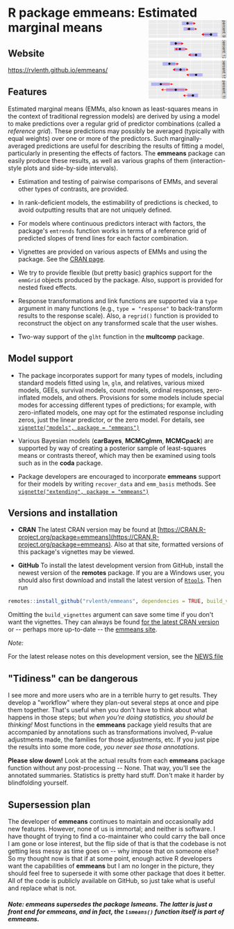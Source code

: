 R package **emmeans**: Estimated marginal means <img src="man/figures/logo.png" align="right" />
====
## Website
https://rvlenth.github.io/emmeans/

## Features
Estimated marginal means (EMMs, also known as least-squares means in the
context of traditional regression models) are derived by using a model to make
predictions over a regular grid of predictor combinations (called a *reference
grid*). These predictions may possibly be averaged (typically with equal
weights) over one or more of the predictors. Such marginally-averaged
predictions are useful for describing the results of fitting a model,
particularly in presenting the effects of factors. The **emmeans** package can
easily produce these results, as well as various graphs of them
(interaction-style plots and side-by-side intervals).


  * Estimation and testing of pairwise comparisons of EMMs, and several other
    types of contrasts, are provided.
    
  * In rank-deficient models, the estimability of predictions is checked,
    to avoid outputting results that are not uniquely defined.
    
  * For models where continuous predictors interact with factors, the package's
    `emtrends` function works in terms of a reference grid of predicted slopes of
    trend lines for each factor combination.
    
  * Vignettes are provided on various aspects of EMMs and using the package. 
    See the [CRAN page](https://CRAN.R-project.org/package=emmeans).
    
  * We try to provide flexible (but pretty basic) graphics support for
    the `emmGrid` objects produced by the package. Also, support is provided
    for nested fixed effects.
    
  * Response transformations and link functions are supported via a `type`
    argument in many functions (e.g., `type = "response"` to back-transform
    results to the response scale). Also, a `regrid()` function is provided
    to reconstruct the object on any transformed scale that the user wishes.

  * Two-way support of the `glht` function in the **multcomp** package.
  

## Model support


  * The package incorporates support for many types of models, including 
    standard models fitted using `lm`, `glm`, and relatives, 
    various mixed models, GEEs, survival models, count models,
    ordinal responses, zero-inflated models, and others. Provisions for
    some models include special modes for accessing different types of 
    predictions; for example, with zero-inflated models, one may opt for
    the estimated response including zeros, just the linear predictor, 
    or the zero model.
    For details, see
    [`vignette("models", package = "emmeans")`](https://CRAN.R-project.org/package=emmeans/vignettes/models.html)
    
  * Various Bayesian models (**carBayes**, **MCMCglmm**, **MCMCpack**) are
    supported by way of creating a posterior sample of least-squares means or
    contrasts thereof, which may then be examined using tools such as in the
    **coda** package.
    
  * Package developers are encouraged to incorporate **emmeans** support for
  their models by writing `recover_data` and `emm_basis` methods.
    See [`vignette("extending", package = "emmeans")`](https://CRAN.R-project.org/package=emmeans/vignettes/xtending.html)
    

## Versions and installation


  * **CRAN** The latest CRAN version may be found at [https://CRAN.R-project.org/package=emmeans](https://CRAN.R-project.org/package=emmeans).
    Also at that site, formatted versions of this package's vignettes 
    may be viewed.

  * **GitHub** To install the latest development version from GitHub, 
    install the newest version of the **remotes** 
    package. If you are a Windows user, you should also first download and
      install the latest version of
      [`Rtools`](https://cran.r-project.org/bin/windows/Rtools/).
      Then run
    
```r
remotes::install_github("rvlenth/emmeans", dependencies = TRUE, build_vignettes = TRUE)
```
Omitting the `build_vignettes` argument can save some time if you don't want the vignettes. 
They can always be found [for the latest CRAN version](https://cran.r-project.org/package=emmeans) or 
-- perhaps more up-to-date -- the [emmeans site](https://rvlenth.github.io/emmeans/).

*Note:* 

For the latest release notes on this development version, see the 
[NEWS file](https://github.com/rvlenth/emmeans/blob/master/NEWS.md)

## "Tidiness" can be dangerous
I see more and more users who are in a terrible hurry to get results. They develop
a "workflow" where they plan-out several steps at once and pipe them
together. That's useful when you don't have to think about what happens in
those steps; but *when you're doing statistics, you should be thinking!*
Most functions in the **emmeans** package yield results that are accompanied by 
annotations such as transformations involved, P-value adjustments
made, the families for those adjustments, etc. If you just pipe the results
into some more code, *you never see those annotations*. 

**Please slow down!** Look at the actual results from each **emmeans** package 
function without any post-processing -- None. That way, you'll see the annotated 
summaries.
Statistics is pretty hard stuff. Don't make it harder by blindfolding yourself.


## Supersession plan
The developer of **emmeans** continues to maintain and occasionally add new
features. However, none of us is immortal; and neither is software. I have
thought of trying to find a co-maintainer who could carry the ball once I am
gone or lose interest, but the flip side of that is that the codebase is not
getting less messy as time goes on -- why impose that on someone else? So my
thought now is that if at some point, enough active R developers want the
capabilities of **emmeans** but I am no longer in the picture, they should feel free to supersede it with some other package that does it better. All of the code is publicly available on
GitHub, so just take what is useful and replace what is not.

##### *Note: **emmeans** supersedes the package **lsmeans**. The latter is just a front end for **emmeans**, and in fact, the `lsmeans()` function itself is part of **emmeans**.*


